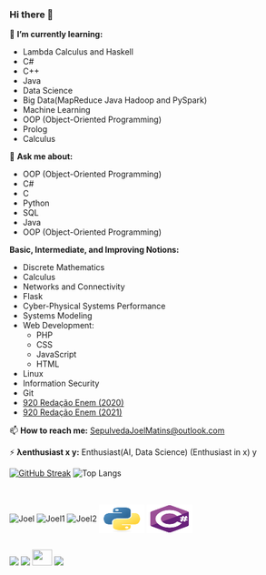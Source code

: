 ### Hi there 👋

🌱 **I’m currently learning:**
- Lambda Calculus and Haskell
- C#
- C++
- Java
- Data Science
- Big Data(MapReduce Java Hadoop and PySpark)
- Machine Learning
- OOP (Object-Oriented Programming)
- Prolog
- Calculus

💬 **Ask me about:**
- OOP (Object-Oriented Programming)
- C#
- C
- Python
- SQL
- Java
- OOP (Object-Oriented Programming)

**Basic, Intermediate, and Improving Notions:**
- Discrete Mathematics
- Calculus
- Networks and Connectivity
- Flask
- Cyber-Physical Systems Performance
- Systems Modeling
- Web Development:
  - PHP
  - CSS
  - JavaScript
  - HTML
- Linux
- Information Security
- Git
- [920 Redação Enem (2020)](https://drive.google.com/drive/folders/1DG7TF7Gel3uAK22sewtxYCTiHlkWWFE4?usp=sharing)
- [920 Redação Enem (2021)](https://drive.google.com/drive/folders/1DG7TF7Gel3uAK22sewtxYCTiHlkWWFE4?usp=sharing)

📫 **How to reach me:** SepulvedaJoelMatins@outlook.com

⚡ **λenthusiast x y:** Enthusiast(AI, Data Science) (Enthusiast in x) y



[![GitHub Streak](https://github-readme-streak-stats.herokuapp.com?user=JoelSepulvedaMartins&theme=buefy-dark&hide_border=true&border_radius=20&locale=pt-br&date_format=M%20j%5B%2C%20Y%5D&mode=weekly)](https://git.io/streak-stats) ![Top Langs](https://github-readme-stats.vercel.app/api/top-langs/?username=JoelSepulvedaMartins&hide_progress=true)

##

<div style="display: inline_block"><br>
  
  

  <img align="center" alt="Joel" height="50" width="70" src="https://github.com/JoelSepulvedaMartins/AssetsMain/blob/main/icons8-logo-java-coffee-cup.gif">
  <img align="center" alt="Joel1" height="50" width="100" src="https://img.shields.io/badge/C-00599C?style=for-the-badge&logo=c&logoColor=white">
  <img align="center" alt="Joel2" height="50" width="100" src="https://img.shields.io/badge/C%2B%2B-00599C?style=for-the-badge&logo=c%2B%2B&logoColor=white">

  <img align="center" alt="Rafa-Python" height="50" width="80" src="https://raw.githubusercontent.com/devicons/devicon/master/icons/python/python-original.svg">
  <img align="center" alt="Rafa-Csharp" height="50" width="80" src="https://raw.githubusercontent.com/devicons/devicon/master/icons/csharp/csharp-original.svg">
  
</div>

##

<div> 
  <a href="https://www.instagram.com/jho_erll/" target="_blank"><img src="https://img.shields.io/badge/-Instagram-%23E4405F?style=for-the-badge&logo=instagram&logoColor=white" target="_blank"></a>
  <a href="https://discord.gg/748264987004502056" target="_blank"><img src="https://img.shields.io/badge/Discord-7289DA?style=for-the-badge&logo=discord&logoColor=white" target="_blank"></a> 
  <a href = "mailto:SepulvedaJoelMatins@outlook.com"><img height="28" width="35" src="https://github.com/JoelSepulvedaMartins/AssetsMain/blob/main/outlook.ico" target="_blank"></a>
  <a href="" target="_blank"><img  src="https://img.shields.io/badge/-LinkedIn-%230077B5?style=for-the-badge&logo=linkedin&logoColor=white" target="_blank"></a> 
  
</div>


